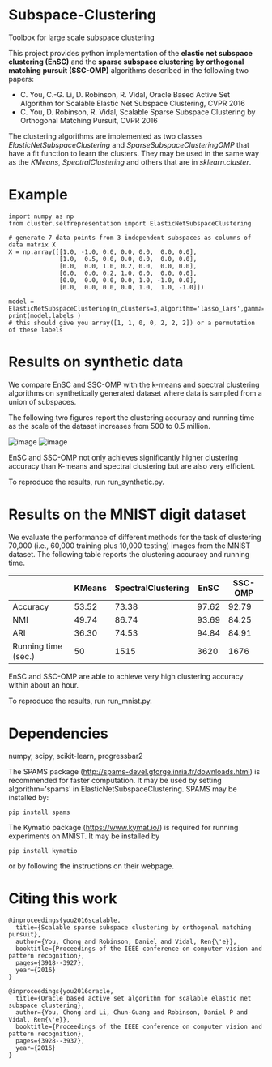 # Subspace-Clustering
Toolbox for large scale subspace clustering

This project provides python implementation of the **elastic net subspace clustering (EnSC)** and the **sparse subspace clustering by orthogonal matching pursuit (SSC-OMP)** algorithms described in the following two papers:

- C. You, C.-G. Li, D. Robinson, R. Vidal, Oracle Based Active Set Algorithm for Scalable Elastic Net Subspace Clustering, CVPR 2016
- C. You, D. Robinson, R. Vidal, Scalable Sparse Subspace Clustering by Orthogonal Matching Pursuit, CVPR 2016

The clustering algorithms are implemented as two classes _ElasticNetSubspaceClustering_ and _SparseSubspaceClusteringOMP_ that have a fit function to learn the clusters. They may be used in the same way as the _KMeans_, _SpectralClustering_ and others that are in _sklearn.cluster_.

# Example
```
import numpy as np
from cluster.selfrepresentation import ElasticNetSubspaceClustering

# generate 7 data points from 3 independent subspaces as columns of data matrix X
X = np.array([[1.0, -1.0, 0.0, 0.0, 0.0,  0.0, 0.0],
              [1.0,  0.5, 0.0, 0.0, 0.0,  0.0, 0.0],
              [0.0,  0.0, 1.0, 0.2, 0.0,  0.0, 0.0],
              [0.0,  0.0, 0.2, 1.0, 0.0,  0.0, 0.0],
              [0.0,  0.0, 0.0, 0.0, 1.0, -1.0, 0.0],
              [0.0,  0.0, 0.0, 0.0, 1.0,  1.0, -1.0]])

model = ElasticNetSubspaceClustering(n_clusters=3,algorithm='lasso_lars',gamma=50).fit(X.T)
print(model.labels_)
# this should give you array([1, 1, 0, 0, 2, 2, 2]) or a permutation of these labels
```

# Results on synthetic data
We compare EnSC and SSC-OMP with the k-means and spectral clustering algorithms on synthetically generated dataset where data is sampled from a union of subspaces.  

The following two figures report the clustering accuracy and running time as the scale of the dataset increases from 500 to 0.5 million.

![image](https://github.com/ChongYou/subspace-clustering/blob/master/figs/synthetic_acc.png)    ![image](https://github.com/ChongYou/subspace-clustering/blob/master/figs/synthetic_time.png)

EnSC and SSC-OMP not only achieves significantly higher clustering accuracy than K-means and spectral clustering but are also very efficient. 

To reproduce the results, run run_synthetic.py.

# Results on the MNIST digit dataset
We evaluate the performance of different methods for the task of clustering 70,000 (i.e., 60,000 training plus 10,000 testing) images from the MNIST dataset. The following table reports the clustering accuracy and running time.

|                         | KMeans | SpectralClustering | EnSC  | SSC-OMP |
|   --------              | ------ | ------------------ | ----- | ------- |
| Accuracy                | 53.52  | 73.38              | 97.62 | 92.79   |
| NMI                     | 49.74  | 86.74              | 93.69 | 84.25   |
| ARI                     | 36.30  | 74.53              | 94.84 | 84.91   |
| Running time (sec.)     | 50     | 1515               | 3620  | 1676    |

EnSC and SSC-OMP are able to achieve very high clustering accuracy within about an hour.

To reproduce the results, run run_mnist.py.

# Dependencies
numpy, scipy, scikit-learn, progressbar2

The SPAMS package (http://spams-devel.gforge.inria.fr/downloads.html) is recommended for faster computation. It may be used by setting algorithm='spams' in ElasticNetSubspaceClustering. SPAMS may be installed by:
```
pip install spams
```

The Kymatio package (https://www.kymat.io/) is required for running experiments on MNIST. It may be installed by
```
pip install kymatio
```
or by following the instructions on their webpage.

# Citing this work

```
@inproceedings{you2016scalable,
  title={Scalable sparse subspace clustering by orthogonal matching pursuit},
  author={You, Chong and Robinson, Daniel and Vidal, Ren{\'e}},
  booktitle={Proceedings of the IEEE conference on computer vision and pattern recognition},
  pages={3918--3927},
  year={2016}
}
```
```
@inproceedings{you2016oracle,
  title={Oracle based active set algorithm for scalable elastic net subspace clustering},
  author={You, Chong and Li, Chun-Guang and Robinson, Daniel P and Vidal, Ren{\'e}},
  booktitle={Proceedings of the IEEE conference on computer vision and pattern recognition},
  pages={3928--3937},
  year={2016}
}
```

